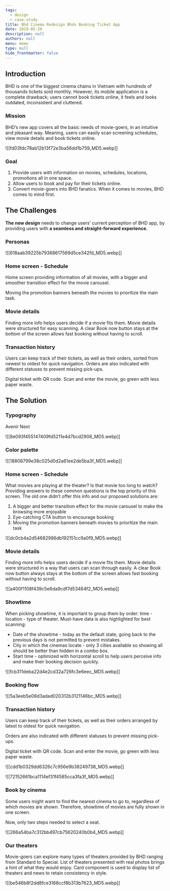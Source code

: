 ```yaml
---
tags: 
  - design
  - case-study
title: Bhd Cinema Redesign Bhds Booking Ticket App
date: 2019-05-20
description: null
authors: null
menu: memo
type: null
hide_frontmatter: false
---
```


<!-- child_database 77e75589-8bd4-448f-b38f-6995a6790e8f -->

## Introduction
BHD is one of the biggest cinema chains in Vietnam with hundreds of thousands tickets sold monthly. However, its mobile application is a complete drawback; users cannot book tickets online, it feels and looks outdated, inconsistent and cluttered.

### Mission
BHD’s new app covers all the basic needs of movie-goers, in an intuitive and pleasant way. Meaning, users can easily scan screening schedules, view movie details and book tickets online.

![[fd03fdc78ab12b13f72e3ba56dd1b759_MD5.webp]]

### Goal
1. Provide users with information on movies, schedules, locations, promotions all in one space.
2. Allow users to book and pay for their tickets online.
3. Convert movie-goers into BHD fanatics. When it comes to movies, BHD comes to mind first.

## The Challenges
**The new design** needs to change users’ current perception of BHD app, by providing users with **a seamless and straight-forward experience.**

### Personas
![[618aab39225b79368617569d5ce342fd_MD5.webp]]

### Home screen - Schedule
Home screen providing information of all movies, with a bigger and smoother transition effect for the movie carousel.

Moving the promotion banners beneath the movies to prioritize the main task.

### Movie details
Finding more info helps users decide if a movie fits them. Movie details were structured for easy scanning. A clear Book now button stays at the bottom of the screen allows fast booking without having to scroll.

### Transaction history
Users can keep track of their tickets, as well as their orders, sorted from newest to oldest for quick navigation. Orders are also indicated with different statuses to prevent missing pick-ups.

Digital ticket with QR code. Scan and enter the movie, go green with less paper waste.

## The Solution
### Typography
Avenir Next

![[8e093f455147409fd5211e4d7bcd2908_MD5.webp]]

### Color palette
![[18808799e38c025d0d2a61ee2de5ba3f_MD5.webp]]

### Home screen - Schedule
What movies are playing at the theater? Is that movie too long to watch? Providing answers to these common questions is the top priority of this screen. The old one didn’t offer this info and our proposed solutions are:

1. A bigger and better transition effect for the movie carousel to make the browsing more enjoyable
1. Eye-catching CTA button to encourage booking
1. Moving the promotion banners beneath movies to prioritize the main task

![[dc0cb4a2d54682986db192151cc9a0f9_MD5.webp]]

### Movie details
Finding more info helps users decide if a movie fits them. Movie details were structured in a way that users can scan through easily. A clear Book now button always stays at the bottom of the screen allows fast booking without having to scroll.

![[a400f1108f439c5e6da9cdf7d53464f2_MD5.webp]]

### Showtime
When picking showtime, it is important to group them by order: time - location - type of theater. Must-have data is also highlighted for best scanning:

* Date of the showtime - today as the default state, going back to the previous days is not permitted to prevent mistakes.
* City in which the cinemas locate - only 3 cities available so showing all should be better than hidden in a combo box.
* Start time - optimized with horizontal scroll to help users perceive info and make their booking decision quickly.

![[fcb311deba22d4e2cd32a726fc3e6eec_MD5.webp]]

### Booking flow
![[5a3eeb5e08d3adad020312b3121146bc_MD5.webp]]

### Transaction history
Users can keep track of their tickets, as well as their orders arranged by latest to oldest for quick navigation.

Orders are also indicated with different statuses to prevent missing pick-ups.

Digital ticket with QR code. Scan and enter the movie, go green with less paper waste.

![[cdd1b0329dd6326c7c956e9b38249738_MD5.webp]]

![[72152661bca1114ef31f4585cca3fa3f_MD5.webp]]

### Book by cinema
Some users might want to find the nearest cinema to go to, regardless of which movies are shown. Therefore, showtime of movies are fully shown in one screen.

Now, only two steps needed to select a seat.

![[266a54ba7c312bb497cb75620240b0b4_MD5.webp]]

### Our theaters
Movie-goers can explore many types of theaters provided by BHD ranging from Standard to Special. List of theaters presented with real photos brings a hint of what they would enjoy. Card component is used to display list of theaters and news to retain consistency in style.

![[be546b8f2dd8fce3168ccf8b313b7623_MD5.webp]]